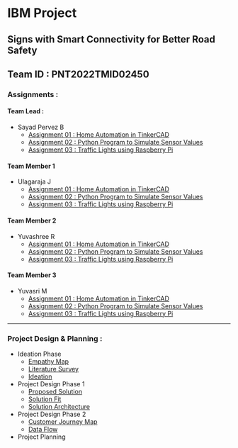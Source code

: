 # IBM Project

## Signs with Smart Connectivity for Better Road Safety

## Team ID : PNT2022TMID02450

### Assignments :

#### Team Lead :
- Sayad Pervez B
    - [Assignment 01 : Home Automation in TinkerCAD](./Assignments/Team%20Lead/Assignment-01/Readme.md)
    - [Assignment 02 : Python Program to Simulate Sensor Values](./Assignments/Team%20Lead/Assignment-02/Readme.md)
    - [Assignment 03 : Traffic Lights using Raspberry Pi](./Assignments/Team%20Lead/Assignment-03/Readme.md)
#### Team Member 1
- Ulagaraja J
    - [Assignment 01 : Home Automation in TinkerCAD](./Assignments/Team%20Member%201/Assignment-01/Readme.md)
    - [Assignment 02 : Python Program to Simulate Sensor Values](./Assignments/Team%20Member%201/Assignment-02/Readme.md)
    - [Assignment 03 : Traffic Lights using Raspberry Pi](./Assignments/Team%20Member%201/Assignment-03/Readme.md)
#### Team Member 2
- Yuvashree R
    - [Assignment 01 : Home Automation in TinkerCAD](./Assignments/Team%20Member%202/Assignment-01/Readme.md)
    - [Assignment 02 : Python Program to Simulate Sensor Values](./Assignments/Team%20Member%202/Assignment-02/Readme.md)
    - [Assignment 03 : Traffic Lights using Raspberry Pi](./Assignments/Team%20Member%202/Assignment-03/Readme.md)
#### Team Member 3
- Yuvasri M
    - [Assignment 01 : Home Automation in TinkerCAD](./Assignments/Team%20Member%203/Assignment-01/Readme.md)
    - [Assignment 02 : Python Program to Simulate Sensor Values](./Assignments/Team%20Member%203/Assignment-02/Readme.md)
    - [Assignment 03 : Traffic Lights using Raspberry Pi](./Assignments/Team%20Member%203/Assignment-03/Readme.md)

---

### Project Design & Planning :
- Ideation Phase
    - [Empathy Map](./Project%20Design%20%26%20Planning/Ideation%20Phase/Empathy%20Map.pdf)
    - [Literature Survey](./Project%20Design%20%26%20Planning/Ideation%20Phase/Literature%20Survey.pdf)
    - [Ideation](./Project%20Design%20%26%20Planning/Ideation%20Phase/Ideation.pdf)
- Project Design Phase 1
    - [Proposed Solution](./Project%20Design%20%26%20Planning/Project%20Design%20Phase%201/Proposed%20Solution.pdf)
    - [Solution Fit](./Project%20Design%20%26%20Planning/Project%20Design%20Phase%201/ProblemFit.pdf)
    - [Solution Architecture](./Project%20Design%20%26%20Planning/Project%20Design%20Phase%201/Solution%20Architecture%20Technical.pdf)
- Project Design Phase 2
    - [Customer Journey Map](./Project%20Design%20%26%20Planning/Project%20Design%20Phase%202/CustomerJourneyMap.pdf)
    - [Data Flow](./Project%20Design%20%26%20Planning/Project%20Design%20Phase%202/dataFlow.pdf)
- Project Planning
